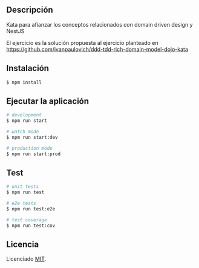 
## Descripción
Kata para afianzar los conceptos relacionados con domain driven design y NestJS

El ejercicio es la solución propuesta al ejercicio planteado en https://github.com/ivanpaulovich/ddd-tdd-rich-domain-model-dojo-kata

## Instalación

```bash
$ npm install
```

## Ejecutar la aplicación

```bash
# development
$ npm run start

# watch mode
$ npm run start:dev

# production mode
$ npm run start:prod
```

## Test

```bash
# unit tests
$ npm run test

# e2e tests
$ npm run test:e2e

# test coverage
$ npm run test:cov
```
## Licencia

Licenciado [MIT](LICENSE).
